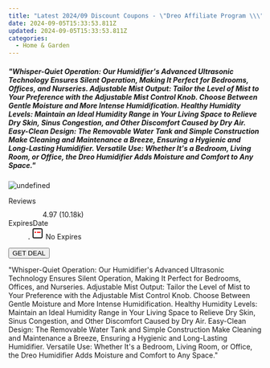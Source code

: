 ```yaml
---
title: "Latest 2024/09 Discount Coupons - \"Dreo Affiliate Program \\\"Whisper-Quiet Operation: Our Humidifier's Advanced Ultrasonic Technology Ensures Silent Operation, Making It Perfect for Bedrooms, Offices, and Nurseries. Adjustable Mist Output: Tailor the Level of Mist to Your Preference with the Adjustable Mist Control Knob. Choose Between Gentle Moisture and More Intense Humidification. Healthy Humidity Levels: Maintain an Ideal Humidity Range in Your Living Space to Relieve Dry Skin, Sinus Congestion, and Other Discomfort Caused by Dry Air. Easy-Clean Design: The Removable Water Tank and Simple Construction Make Cleaning and Maintenance a Breeze, Ensuring a Hygienic and Long-Lasting Humidifier. Versatile Use: Whether It's a Bedroom, Living Room, or Office, the Dreo Humidifier Adds Moisture and Comfort to Any Space.\\\"\""
date: 2024-09-05T15:33:53.811Z
updated: 2024-09-05T15:33:53.811Z
categories:
  - Home & Garden
---
```



<div class="max-w-4xl mx-auto grid grid-cols-1 lg:max-w-5xl lg:gap-x-20 lg:grid-cols-2">
  <div class="relative p-3 col-start-1 row-start-1 flex flex-col-reverse rounded-lg bg-gradient-to-t from-black/75 via-black/0 sm:bg-none sm:row-start-2 sm:p-0 lg:row-start-1">
    <h5 class="mt-1 text-lg font-semibold text-white sm:text-slate-900 md:text-2xl dark:sm:text-white">&quot;Whisper-Quiet Operation: Our Humidifier&#39;s Advanced Ultrasonic Technology Ensures Silent Operation, Making It Perfect for Bedrooms, Offices, and Nurseries. Adjustable Mist Output: Tailor the Level of Mist to Your Preference with the Adjustable Mist Control Knob. Choose Between Gentle Moisture and More Intense Humidification. Healthy Humidity Levels: Maintain an Ideal Humidity Range in Your Living Space to Relieve Dry Skin, Sinus Congestion, and Other Discomfort Caused by Dry Air. Easy-Clean Design: The Removable Water Tank and Simple Construction Make Cleaning and Maintenance a Breeze, Ensuring a Hygienic and Long-Lasting Humidifier. Versatile Use: Whether It&#39;s a Bedroom, Living Room, or Office, the Dreo Humidifier Adds Moisture and Comfort to Any Space.&quot;</h5>
  </div>
  
  <div class="col-start-1 col-end-3 row-start-1 grid gap-4 sm:mb-6 sm:grid-cols-4 lg:col-start-2 lg:row-span-6 lg:row-end-6 lg:mb-0 lg:gap-6">
      <img src="https://cdn3.impact.com//display-logo-via-campaign/17463.gif" onClick="javascript:window.open(decodeURIComponent('https%3A%2F%2Fdreoaffiliateprogram.pxf.io%2Fc%2F5597632%2F1970226%2F17463'), '_blank');void(0);" alt="undefined" class="h-60 w-full rounded-lg object-cover sm:col-span-2 sm:h-52 lg:col-span-full" loading="lazy" />
    
  </div>
  <dl class="row-start-2 mt-4 flex items-center text-xs font-medium sm:row-start-3 sm:mt-1 md:mt-2.5 lg:row-start-2">
    <dt class="sr-only">Reviews</dt>
    <dd class="flex items-center text-indigo-600 dark:text-indigo-400">
      <svg width="24" height="24" fill="none" aria-hidden="true" class="mr-1 stroke-current dark:stroke-indigo-500">
        <path d="m12 5 2 5h5l-4 4 2.103 5L12 16l-5.103 3L9 14l-4-4h5l2-5Z" stroke-width="2" stroke-linecap="round" stroke-linejoin="round" />
      </svg>
      <span>4.97 <span class="font-normal text-slate-400">(10.18k)</span></span>
    </dd>
    <dt class="sr-only">ExpiresDate</dt>
    <dd class="flex items-center">
      <svg width="2" height="2" aria-hidden="true" fill="currentColor" class="mx-3 text-slate-300">
        <circle cx="1" cy="1" r="1" />
      </svg>
      <svg width="24" height="24" viewBox="0 0 24 24" fill="none" stroke="currentColor" stroke-width="2">
        <rect x="3" y="3" width="18" height="18" rx="2" fill="#fff" />
        <path d="M6 10L18 10" stroke="red" stroke-width="2" fill="none" />
        <path d="M10 6L10 18" stroke="#fff" stroke-width="2" fill="none" />
      </svg>
      No Expires    </dd>
  </dl>
  <div class="col-start-1 row-start-3 mt-4 self-center sm:col-start-2 sm:row-span-2 sm:row-start-2 sm:mt-0 lg:col-start-1 lg:row-start-3 lg:row-end-4 lg:mt-6">
    <button type="button" onClick="javascript:window.open(decodeURIComponent('https%3A%2F%2Fdreoaffiliateprogram.pxf.io%2Fc%2F5597632%2F1970226%2F17463'), '_blank');void(0);" class="rounded-lg bg-red-600 px-3 py-2 text-sm font-medium leading-6 text-white">GET DEAL</button>
  </div>
  <p class="col-start-1 mt-4 text-sm leading-6 sm:col-span-2 lg:col-span-1 lg:row-start-4 lg:mt-6 dark:text-slate-400">
    "Whisper-Quiet Operation: Our Humidifier's Advanced Ultrasonic Technology Ensures Silent Operation, Making It Perfect for Bedrooms, Offices, and Nurseries. Adjustable Mist Output: Tailor the Level of Mist to Your Preference with the Adjustable Mist Control Knob. Choose Between Gentle Moisture and More Intense Humidification. Healthy Humidity Levels: Maintain an Ideal Humidity Range in Your Living Space to Relieve Dry Skin, Sinus Congestion, and Other Discomfort Caused by Dry Air. Easy-Clean Design: The Removable Water Tank and Simple Construction Make Cleaning and Maintenance a Breeze, Ensuring a Hygienic and Long-Lasting Humidifier. Versatile Use: Whether It's a Bedroom, Living Room, or Office, the Dreo Humidifier Adds Moisture and Comfort to Any Space."  </p>
</div>